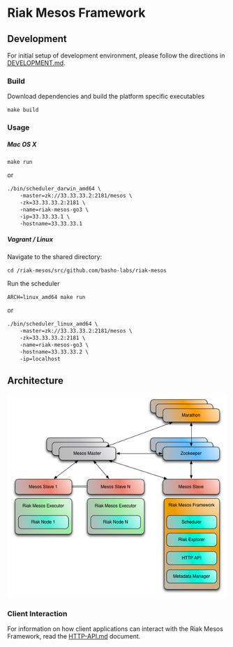 # Riak Mesos Framework

## Development

For initial setup of development environment, please follow the directions in
[DEVELOPMENT.md](https://github.com/basho-labs/riak-mesos/tree/master/docs/DEVELOPMENT.md).

### Build

Download dependencies and build the platform specific executables

```
make build
```

### Usage

##### Mac OS X

```
make run
```

or

```
./bin/scheduler_darwin_amd64 \
    -master=zk://33.33.33.2:2181/mesos \
    -zk=33.33.33.2:2181 \
    -name=riak-mesos-go3 \
    -ip=33.33.33.1 \
    -hostname=33.33.33.1
```

##### Vagrant / Linux

Navigate to the shared directory:

```
cd /riak-mesos/src/github.com/basho-labs/riak-mesos
```

Run the scheduler

```
ARCH=linux_amd64 make run
```

or

```
./bin/scheduler_linux_amd64 \
    -master=zk://33.33.33.2:2181/mesos \
    -zk=33.33.33.2:2181 \
    -name=riak-mesos-go3 \
    -hostname=33.33.33.2 \
    -ip=localhost
```

## Architecture

![Architecture](docs/RiakMesosFramework.png)

### Client Interaction

For information on how client applications can interact with the Riak Mesos Framework, read the [HTTP-API.md](https://github.com/basho-labs/riak-mesos/tree/master/docs/HTTP-API.md) document.
